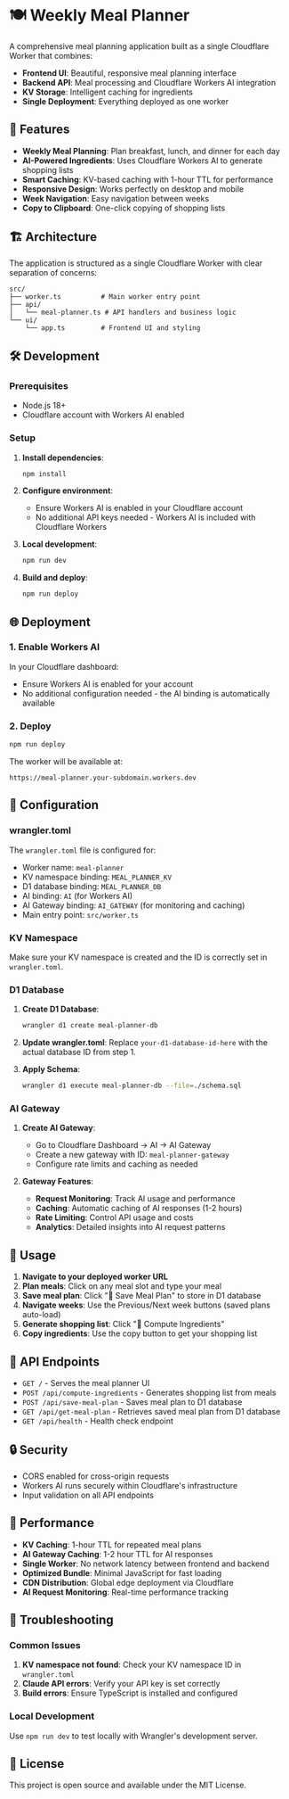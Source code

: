 # 🍽️ Weekly Meal Planner

A comprehensive meal planning application built as a single Cloudflare Worker that combines:
- **Frontend UI**: Beautiful, responsive meal planning interface
- **Backend API**: Meal processing and Cloudflare Workers AI integration
- **KV Storage**: Intelligent caching for ingredients
- **Single Deployment**: Everything deployed as one worker

## 🚀 Features

- **Weekly Meal Planning**: Plan breakfast, lunch, and dinner for each day
- **AI-Powered Ingredients**: Uses Cloudflare Workers AI to generate shopping lists
- **Smart Caching**: KV-based caching with 1-hour TTL for performance
- **Responsive Design**: Works perfectly on desktop and mobile
- **Week Navigation**: Easy navigation between weeks
- **Copy to Clipboard**: One-click copying of shopping lists

## 🏗️ Architecture

The application is structured as a single Cloudflare Worker with clear separation of concerns:

```
src/
├── worker.ts          # Main worker entry point
├── api/
│   └── meal-planner.ts # API handlers and business logic
└── ui/
    └── app.ts         # Frontend UI and styling
```

## 🛠️ Development

### Prerequisites

- Node.js 18+ 
- Cloudflare account with Workers AI enabled

### Setup

1. **Install dependencies**:
   ```bash
   npm install
   ```

2. **Configure environment**:
   - Ensure Workers AI is enabled in your Cloudflare account
   - No additional API keys needed - Workers AI is included with Cloudflare Workers

3. **Local development**:
   ```bash
   npm run dev
   ```

4. **Build and deploy**:
   ```bash
   npm run deploy
   ```

## 🌐 Deployment

### 1. Enable Workers AI

In your Cloudflare dashboard:
- Ensure Workers AI is enabled for your account
- No additional configuration needed - the AI binding is automatically available

### 2. Deploy

```bash
npm run deploy
```

The worker will be available at:
```
https://meal-planner.your-subdomain.workers.dev
```

## 🔧 Configuration

### wrangler.toml

The `wrangler.toml` file is configured for:
- Worker name: `meal-planner`
- KV namespace binding: `MEAL_PLANNER_KV`
- D1 database binding: `MEAL_PLANNER_DB`
- AI binding: `AI` (for Workers AI)
- AI Gateway binding: `AI_GATEWAY` (for monitoring and caching)
- Main entry point: `src/worker.ts`

### KV Namespace

Make sure your KV namespace is created and the ID is correctly set in `wrangler.toml`.

### D1 Database

1. **Create D1 Database**:
   ```bash
   wrangler d1 create meal-planner-db
   ```

2. **Update wrangler.toml**: Replace `your-d1-database-id-here` with the actual database ID from step 1.

3. **Apply Schema**:
   ```bash
   wrangler d1 execute meal-planner-db --file=./schema.sql
   ```

### AI Gateway

1. **Create AI Gateway**:
   - Go to Cloudflare Dashboard → AI → AI Gateway
   - Create a new gateway with ID: `meal-planner-gateway`
   - Configure rate limits and caching as needed

2. **Gateway Features**:
   - **Request Monitoring**: Track AI usage and performance
   - **Caching**: Automatic caching of AI responses (1-2 hours)
   - **Rate Limiting**: Control API usage and costs
   - **Analytics**: Detailed insights into AI request patterns

## 📱 Usage

1. **Navigate to your deployed worker URL**
2. **Plan meals**: Click on any meal slot and type your meal
3. **Save meal plan**: Click "💾 Save Meal Plan" to store in D1 database
4. **Navigate weeks**: Use the Previous/Next week buttons (saved plans auto-load)
5. **Generate shopping list**: Click "🧾 Compute Ingredients"
6. **Copy ingredients**: Use the copy button to get your shopping list

## 🎯 API Endpoints

- `GET /` - Serves the meal planner UI
- `POST /api/compute-ingredients` - Generates shopping list from meals
- `POST /api/save-meal-plan` - Saves meal plan to D1 database
- `GET /api/get-meal-plan` - Retrieves saved meal plan from D1 database
- `GET /api/health` - Health check endpoint

## 🔒 Security

- CORS enabled for cross-origin requests
- Workers AI runs securely within Cloudflare's infrastructure
- Input validation on all API endpoints

## 🚀 Performance

- **KV Caching**: 1-hour TTL for repeated meal plans
- **AI Gateway Caching**: 1-2 hour TTL for AI responses
- **Single Worker**: No network latency between frontend and backend
- **Optimized Bundle**: Minimal JavaScript for fast loading
- **CDN Distribution**: Global edge deployment via Cloudflare
- **AI Request Monitoring**: Real-time performance tracking

## 🐛 Troubleshooting

### Common Issues

1. **KV namespace not found**: Check your KV namespace ID in `wrangler.toml`
2. **Claude API errors**: Verify your API key is set correctly
3. **Build errors**: Ensure TypeScript is installed and configured

### Local Development

Use `npm run dev` to test locally with Wrangler's development server.

## 📄 License

This project is open source and available under the MIT License.